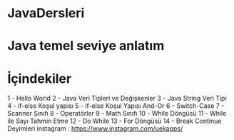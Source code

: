 # JavaDersleri
# Java temel seviye anlatım 
# İçindekiler
1 - Hello World
2 - Java Veri Tipleri ve Değişkenler
3 - Java String Veri Tipi
4 - if-else Koşul yapısı
5 - if-else Koşul Yapısı And-Or
6 - Switch-Case
7 - Scanner Sınıfı
8 - Operatörler
9 - Math Sınıfı
10 - While Döngüsü
11 - While ile Sayı Tahmin Etme
12 - Do While
13 - For Döngüsü
14 - Break Continue Deyimleri
instagram : https://www.instagram.com/uekapps/
